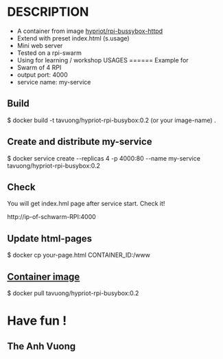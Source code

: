 DESCRIPTION
===========
- A container from image [hypriot/rpi-bussybox-httpd](https://hub.docker.com/r/hypriot/rpi-busybox-httpd/) 
- Extend with preset index.html (s.usage) 
- Mini web server 
- Tested on a rpi-swarm
- Using for learning / workshop 
USAGES
======
Example for 
- Swarm of 4 RPI
- output port: 4000
- service name: my-service

Build
-----
$ docker build -t tavuong/hypriot-rpi-busybox:0.2 (or your image-name) .

Create and distribute my-service 
---------------------------------
$ docker service create --replicas 4 -p 4000:80 --name my-service tavuong/hypriot-rpi-busybox:0.2

Check
-----
You will get index.hml page after service start. Check it!

http://ip-of-schwarm-RPI:4000

Update html-pages
----------------
$ docker cp your-page.html CONTAINER_ID:/www

[Container image](https://hub.docker.com/r/tavuong/hypriot-rpi-busybox/)
-----------------
$ docker pull tavuong/hypriot-rpi-busybox:0.2


Have fun !
==========
The Anh Vuong
-------------
